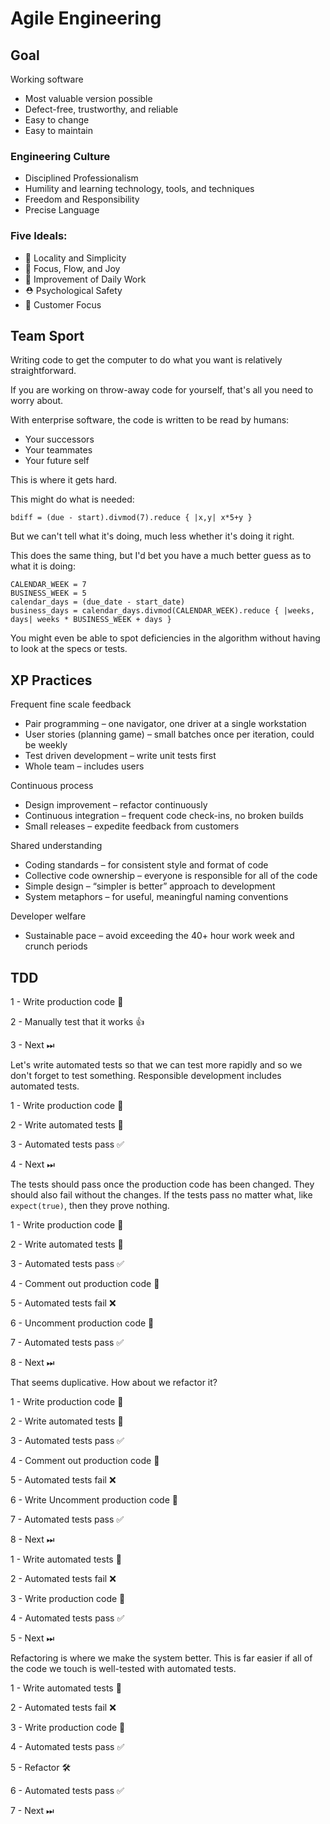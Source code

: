 # Agile Engineering

## Goal

Working software
- Most valuable version possible
- Defect-free, trustworthy, and reliable
- Easy to change
- Easy to maintain


### Engineering Culture
- Disciplined Professionalism
- Humility and learning technology, tools, and techniques
- Freedom and Responsibility
- Precise Language


### Five Ideals:
- 🦠 Locality and Simplicity
- 🎯 Focus, Flow, and Joy
- 🔪 Improvement of Daily Work
- ⛑ Psychological Safety
- 🔮 Customer Focus



## Team Sport

Writing code to get the computer to do what you want is relatively straightforward.

If you are working on throw-away code for yourself, that's all you need to worry about.


With enterprise software, the code is written to be read by humans:
- Your successors
- Your teammates
- Your future self

This is where it gets hard.


This might do what is needed:
```
bdiff = (due - start).divmod(7).reduce { |x,y| x*5+y }
```

But we can't tell what it's doing, much less whether it's doing it right.


This does the same thing, but I'd bet you have a much better guess as to what it is doing:
```
CALENDAR_WEEK = 7
BUSINESS_WEEK = 5
calendar_days = (due_date - start_date)
business_days = calendar_days.divmod(CALENDAR_WEEK).reduce { |weeks, days| weeks * BUSINESS_WEEK + days }
```


You might even be able to spot deficiencies in the algorithm without having to look at the specs or tests.



## XP Practices


Frequent fine scale feedback
- Pair programming – one navigator, one driver at a single workstation
- User stories (planning game) – small batches once per iteration, could be weekly
- Test driven development – write unit tests first
- Whole team – includes users


Continuous process
- Design improvement – refactor continuously
- Continuous integration – frequent code check-ins, no broken builds
- Small releases – expedite feedback from customers


Shared understanding
- Coding standards – for consistent style and format of code
- Collective code ownership – everyone is responsible for all of the code
- Simple design – “simpler is better” approach to development
- System metaphors – for useful, meaningful naming conventions


Developer welfare
- Sustainable pace – avoid exceeding the 40+ hour work week and crunch periods


## TDD


1 - Write production code 📄

2 - Manually test that it works 👍

3 - Next ⏭


Let's write automated tests so that we can test more rapidly and so we don't forget to test something. Responsible development includes automated tests.


1 - Write production code 📄

2 - Write automated tests 🤖

3 - Automated tests pass ✅

4 - Next ⏭


The tests should pass once the production code has been changed. They should also fail without the changes. If the tests pass no matter what, like `expect(true)`, then they prove nothing.


1 - Write production code 📄

2 - Write automated tests 🤖

3 - Automated tests pass ✅

4 - Comment out production code 👻

5 - Automated tests fail ❌

6 - Uncomment production code 📄

7 - Automated tests pass ✅

8 - Next ⏭


That seems duplicative. How about we refactor it?


<p class="fragment strike" data-fragment-index="2">1 - Write production code 📄</p>

2 - Write automated tests 🤖

<p class="fragment strike" data-fragment-index="1">3 - Automated tests pass ✅</p>

<p class="fragment strike" data-fragment-index="2">4 - Comment out production code 👻</p>

5 - Automated tests fail ❌

6 - <span class="fragment fade-in" data-fragment-index="2">Write</span> <span class="fragment strike" data-fragment-index="2">Uncomment</span> production code 📄

7 - Automated tests pass ✅

8 - Next ⏭


1 - Write automated tests 🤖

2 - Automated tests fail ❌

3 - Write production code 📄

4 - Automated tests pass ✅

5 - Next ⏭


Refactoring is where we make the system better. This is far easier if all of the code we touch is well-tested with automated tests.


1 - Write automated tests 🤖

2 - Automated tests fail ❌

3 - Write production code 📄

4 - Automated tests pass ✅

5 - Refactor 🛠

6 - Automated tests pass ✅

7 - Next ⏭
